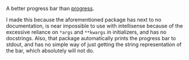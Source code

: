 A better progress bar than [progress](https://github.com/verigak/progress/).

I made this because the aforementioned package has next to no documentation, is near impossible to use with intellisense because of the excessive reliance on `*args` and `**kwargs` in initializers, and has no docstrings. Also, that package automatically prints the progress bar to stdout, and has no simple way of just getting the string representation of the bar, which absolutely will not do.
